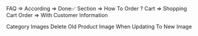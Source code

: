 FAQ => According => Done✅
Section => How To Order ?
Cart => Shopping Cart
Order => With Customer Information

<!-- Server / Dashboard -->

Category Images
Delete Old Product Image When Updating To New Image
